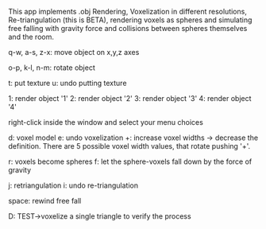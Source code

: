 This app implements .obj Rendering, Voxelization in different resolutions, Re-triangulation (this is BETA), rendering voxels as spheres and simulating free falling with gravity force and collisions between spheres themselves and the room.

q-w, a-s, z-x: move object on x,y,z axes

o-p, k-l, n-m: rotate object 

t: put texture
u: undo putting texture

1: render object '1' 
2: render object '2'
3: render object '3'
4: render object '4'

right-click inside the window and select your menu choices

d: voxel model
e: undo voxelization
+: increase voxel widths -> decrease the definition. There are 5 possible voxel width values, that rotate pushing '+'.

r: voxels become spheres
f: let the sphere-voxels fall down by the force of gravity

j: retriangulation
i: undo re-triangulation

space: rewind free fall

D: TEST->voxelize a single triangle to verify the process